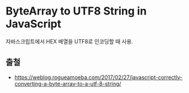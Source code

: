# ByteArray to UTF8 String in JavaScript
자바스크립트에서 HEX 배열을 UTF8로 인코딩할 때 사용.

## 출철
 * https://weblog.rogueamoeba.com/2017/02/27/javascript-correctly-converting-a-byte-array-to-a-utf-8-string/


